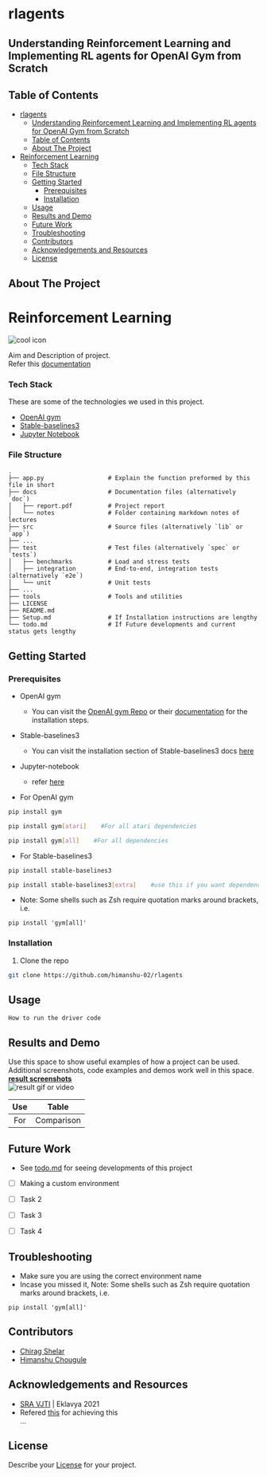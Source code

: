 # rlagents
## Understanding Reinforcement Learning and Implementing RL agents for OpenAI Gym from Scratch

<!-- TABLE OF CONTENTS -->
## Table of Contents

- [rlagents](#rlagents)
  - [Understanding Reinforcement Learning and Implementing RL agents for OpenAI Gym from Scratch](#understanding-reinforcement-learning-and-implementing-rl-agents-for-openai-gym-from-scratch)
  - [Table of Contents](#table-of-contents)
  - [About The Project](#about-the-project)
- [Reinforcement Learning](#reinforcement-learning)
    - [Tech Stack](#tech-stack)
    - [File Structure](#file-structure)
  - [Getting Started](#getting-started)
    - [Prerequisites](#prerequisites)
    - [Installation](#installation)
  - [Usage](#usage)
  - [Results and Demo](#results-and-demo)
  - [Future Work](#future-work)
  - [Troubleshooting](#troubleshooting)
  - [Contributors](#contributors)
  - [Acknowledgements and Resources](#acknowledgements-and-resources)
  - [License](#license)


<!-- ABOUT THE PROJECT -->
## About The Project

# Reinforcement Learning 
![cool icon](https://i.imgur.com/bUeBdxC.png)

Aim and Description of project.  
Refer this [documentation](https://link/to/report/)

### Tech Stack
These are some of the technologies we used in this project. 
- [OpenAI gym](https://gym.openai.com/)
- [Stable-baselines3](https://stable-baselines3.readthedocs.io/en/master/)
- [Jupyter Notebook](https://jupyter.org/)  

### File Structure
    .
    ├── app.py                  # Explain the function preformed by this file in short
    ├── docs                    # Documentation files (alternatively `doc`)
    │   ├── report.pdf          # Project report
    │   └── notes               # Folder containing markdown notes of lectures 
    ├── src                     # Source files (alternatively `lib` or `app`)
    ├── ...
    ├── test                    # Test files (alternatively `spec` or `tests`)
    │   ├── benchmarks          # Load and stress tests
    │   ├── integration         # End-to-end, integration tests (alternatively `e2e`)
    │   └── unit                # Unit tests
    ├── ...
    ├── tools                   # Tools and utilities
    ├── LICENSE
    ├── README.md 
    ├── Setup.md                # If Installation instructions are lengthy
    └── todo.md                 # If Future developments and current status gets lengthy
    

<!-- GETTING STARTED -->
## Getting Started

### Prerequisites

- OpenAI gym 
  - You can visit the [OpenAI gym Repo](https://github.com/openai/gym) or their [documentation](https://gym.openai.com/docs/) for the installation steps.

- Stable-baselines3 
  - You can visit the installation section of Stable-baselines3 docs [here](https://stable-baselines3.readthedocs.io/en/master/guide/install.html)

- Jupyter-notebook
  - refer [here](https://jupyter.org/install)
  
* For OpenAI gym 
```sh
pip install gym

pip install gym[atari]    #For all atari dependencies

pip install gym[all]    #For all dependencies
```
- For Stable-baselines3
```sh
pip install stable-baselines3

pip install stable-baselines3[extra]    #use this if you want dependencies like Tensorboard, OpenCV, Atari-py
```
- Note: Some shells such as Zsh require quotation marks around brackets, i.e.
  
```pip install 'gym[all]' ```

### Installation
1. Clone the repo
```sh
git clone https://github.com/himanshu-02/rlagents
```


<!-- USAGE EXAMPLES -->
## Usage
```
How to run the driver code
```


<!-- RESULTS AND DEMO -->
## Results and Demo
Use this space to show useful examples of how a project can be used. Additional screenshots, code examples and demos work well in this space.  
[**result screenshots**](https://result.png)  
![**result gif or video**](https://result.gif)  

| Use  |  Table  |
|:----:|:-------:| 
| For  | Comparison|


<!-- FUTURE WORK -->
## Future Work
* See [todo.md](https://todo.md) for seeing developments of this project
- [ ] Making a custom environment 
- [ ] Task 2
- [ ] Task 3
- [ ] Task 4


<!-- TROUBLESHOOTING -->
## Troubleshooting
* Make sure you are using the correct environment name 
* Incase you missed it, Note: Some shells such as Zsh require quotation marks around brackets, i.e.
  
```pip install 'gym[all]' ```


<!-- CONTRIBUTORS -->
## Contributors
* [Chirag Shelar](https://github.com/Locoya)
* [Himanshu Chougule](https://github.com/himanshu-02)


<!-- ACKNOWLEDGEMENTS AND REFERENCES -->
## Acknowledgements and Resources
* [SRA VJTI](http://sra.vjti.info/) | Eklavya 2021  
* Refered [this](https://link) for achieving this  
...


<!-- LICENSE -->
## License
Describe your [License](LICENSE) for your project. 
